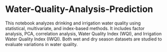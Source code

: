 # Water-Quality-Analysis-Prediction
This notebook analyzes drinking and irrigation water quality using statistical, multivariate, and index-based methods. It includes factor analysis, PCA, correlation analysis, Water Quality Index (WQI), and Irrigation Water Quality Index (IWQI). Both wet and dry season datasets are studied to evaluate variations in water quality.
